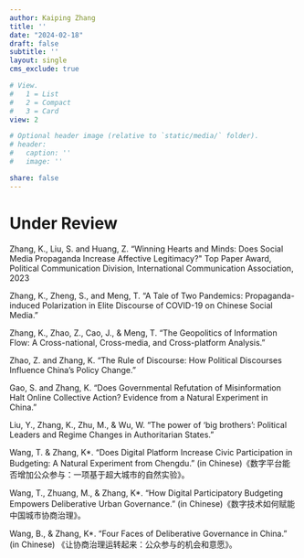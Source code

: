 ```yaml
---
author: Kaiping Zhang
title: ''
date: "2024-02-18"
draft: false
subtitle: ''
layout: single
cms_exclude: true

# View.
#   1 = List
#   2 = Compact
#   3 = Card
view: 2

# Optional header image (relative to `static/media/` folder).
# header:
#   caption: ''
#   image: ''

share: false
---
```

# Under Review
Zhang, K., Liu, S. and Huang, Z. “Winning Hearts and Minds: Does Social Media Propaganda Increase Affective Legitimacy?" 
Top Paper Award, Political Communication Division, International Communication Association, 2023

Zhang, K., Zheng, S., and Meng, T. “A Tale of Two Pandemics: Propaganda-induced Polarization in Elite Discourse of COVID-19 on Chinese Social Media.” 

Zhang, K., Zhao, Z., Cao, J., & Meng, T. “The Geopolitics of Information Flow: A Cross-national, Cross-media, and Cross-platform Analysis.” 

Zhao, Z. and Zhang, K. “The Rule of Discourse: How Political Discourses Influence China’s Policy Change.”

Gao, S. and Zhang, K. “Does Governmental Refutation of Misinformation Halt Online Collective Action? Evidence from a Natural Experiment in China.” 

Liu, Y., Zhang, K., Zhu, M., & Wu, W. “The power of ‘big brothers’: Political Leaders and Regime Changes in Authoritarian States.”

Wang, T. & Zhang, K*. “Does Digital Platform Increase Civic Participation in Budgeting: A Natural Experiment from Chengdu.” (in Chinese)《数字平台能否增加公众参与：一项基于超大城市的自然实验》。

Wang, T., Zhuang, M., & Zhang, K*. “How Digital Participatory Budgeting Empowers Deliberative Urban Governance.” (in Chinese)《数字技术如何赋能中国城市协商治理》。

Wang, B., & Zhang, K*. “Four Faces of Deliberative Governance in China.” (in Chinese) 《让协商治理运转起来：公众参与的机会和意愿》。

